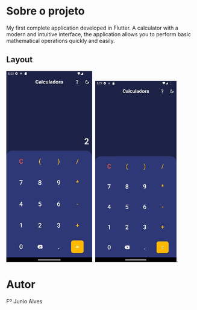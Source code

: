 # Sobre o projeto

My first complete application developed in Flutter. A calculator with a modern and intuitive interface, the application allows you to perform basic mathematical operations quickly and easily.

## Layout
![Mobile1](https://github.com/Junio-Alves/Flutter-Calculator-App/blob/main/calculadora-gif%20(1).gif). ![Mobile2](https://github.com/Junio-Alves/Flutter-Calculator-App/blob/main/calculadora-thema%20(1).gif).

# Autor

Fº Junio Alves
